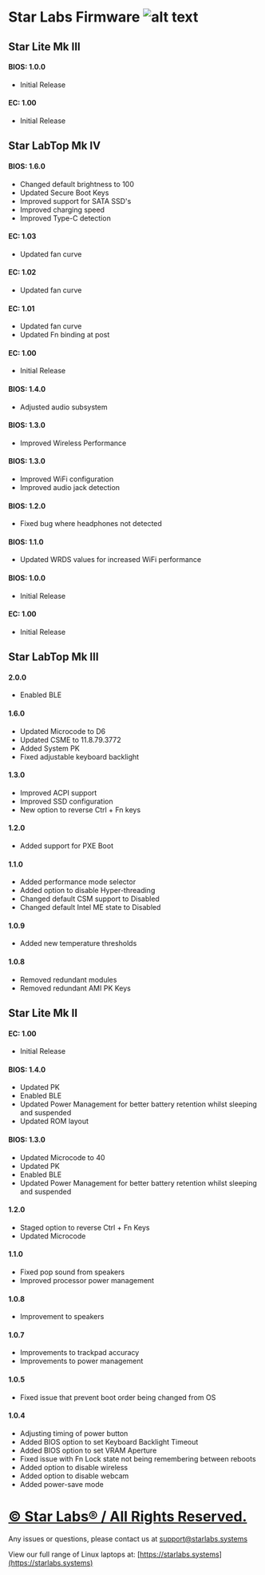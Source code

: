 # Star Labs Firmware ![alt text](https://cdn.shopify.com/s/files/1/2059/5897/files/Star_50x.png?v=1513954416 "Star Labs Systems")
## Star Lite Mk III
#### BIOS: 1.0.0
* Initial Release

#### EC: 1.00
* Initial Release

 
## Star LabTop Mk IV
#### BIOS: 1.6.0
* Changed default brightness to 100
* Updated Secure Boot Keys
* Improved support for SATA SSD's
* Improved charging speed
* Improved Type-C detection

#### EC: 1.03
* Updated fan curve

#### EC: 1.02
* Updated fan curve

#### EC: 1.01
* Updated fan curve
* Updated Fn binding at post

#### EC: 1.00
* Initial Release

#### BIOS: 1.4.0
* Adjusted audio subsystem

#### BIOS: 1.3.0
* Improved Wireless Performance

#### BIOS: 1.3.0
* Improved WiFi configuration
* Improved audio jack detection

#### BIOS: 1.2.0
* Fixed bug where headphones not detected

#### BIOS: 1.1.0
* Updated WRDS values for increased WiFi performance

#### BIOS: 1.0.0
* Initial Release

#### EC: 1.00
* Initial Release


## Star LabTop Mk III
#### 2.0.0
* Enabled BLE

#### 1.6.0
* Updated Microcode to D6
* Updated CSME to 11.8.79.3772
* Added System PK
* Fixed adjustable keyboard backlight

#### 1.3.0
* Improved ACPI support
* Improved SSD configuration
* New option to reverse Ctrl + Fn keys

#### 1.2.0
* Added support for PXE Boot

#### 1.1.0
* Added performance mode selector
* Added option to disable Hyper-threading
* Changed default CSM support to Disabled
* Changed default Intel ME state to Disabled

#### 1.0.9
* Added new temperature thresholds

#### 1.0.8
* Removed redundant modules
* Removed redundant AMI PK Keys

## Star Lite Mk II
#### EC: 1.00
* Initial Release

#### BIOS: 1.4.0
* Updated PK
* Enabled BLE
* Updated Power Management for better battery retention whilst sleeping and suspended
* Updated ROM layout

#### BIOS: 1.3.0
* Updated Microcode to 40
* Updated PK
* Enabled BLE
* Updated Power Management for better battery retention whilst sleeping and suspended

#### 1.2.0
* Staged option to reverse Ctrl + Fn Keys
* Updated Microcode

#### 1.1.0
* Fixed pop sound from speakers
* Improved processor power management

#### 1.0.8
* Improvement to speakers

#### 1.0.7
* Improvements to trackpad accuracy
* Improvements to power management

#### 1.0.5
* Fixed issue that prevent boot order being changed from OS

#### 1.0.4
* Adjusting timing of power button
* Added BIOS option to set Keyboard Backlight Timeout
* Added BIOS option to set VRAM Aperture
* Fixed issue with Fn Lock state not being remembering between reboots
* Added option to disable wireless
* Added option to disable webcam
* Added power-save mode

# [© Star Labs® / All Rights Reserved.](https://starlabs.systems)
Any issues or questions, please contact us at [support@starlabs.systems](mailto:supportstarlabs.systems)

View our full range of Linux laptops at: [https://starlabs.systems](https://starlabs.systems)
